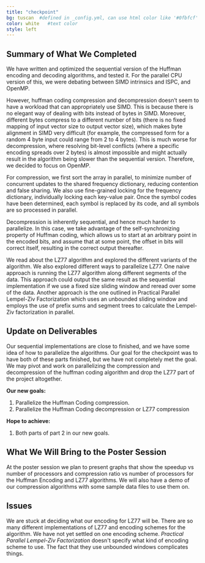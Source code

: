 ```yaml
---
title: "checkpoint"
bg: tuscan  #defined in _config.yml, can use html color like '#0fbfcf'
color: white   #text color
style: left
---
```


## Summary of What We Completed

We have written and optimized the sequential version of the Huffman encoding and
decoding algorithms, and tested it. For the parallel CPU version of this, we
were debating between SIMD intrinsics and ISPC, and OpenMP.

However, huffman coding compression and decompression doesn’t seem to have a
workload that can appropriately use SIMD. This is because there is no elegant
way of dealing with bits instead of bytes in SIMD. Moreover, different bytes
compress to a different number of bits (there is no fixed mapping of input
vector size to output vector size), which makes byte alignment in SIMD very
difficult (for example, the compressed form for a random 4 byte input could
range from 2 to 4 bytes). This is much worse for decompression, where resolving
bit-level conflicts (where a specific encoding spreads over 2 bytes) is almost
impossible and might actually result in the algorithm being slower than the
sequential version. Therefore, we decided to focus on OpenMP.

For compression, we first sort the array in parallel, to minimize number of
concurrent updates to the shared frequency dictionary, reducing contention and
false sharing. We also use fine-grained locking for the frequency dictionary,
individually locking each key-value pair. Once the symbol codes have been
determined, each symbol is replaced by its code, and all symbols are so
processed in parallel.

Decompression is inherently sequential, and hence much harder to parallelize.
In this case, we take advantage of the self-synchronizing property of Huffman
coding, which allows us to start at an arbitrary point in the encoded bits, and
assume that at some point, the offset in bits will correct itself, resulting in
the correct output thereafter.

We read about the LZ77 algorithm and explored the different variants of the
algorithm. We also explored different ways to parallelize LZ77. One naive
approach is running the LZ77 algorithm along different segments of the data.
This approach could output the same result as the sequential implementation if
we use a fixed size sliding window and reread over some of the data. Another
approach is the one outlined in Practical Parallel Lempel-Ziv Factorization
which uses an unbounded sliding window and employs the use of prefix sums and
segment trees to calculate the Lempel-Ziv factorization in parallel.

## Update on Deliverables

Our sequential implementations are close to finished, and we have some idea of how to parallelize the algorithms. Our goal for the checkpoint was to have both of these parts finished, but we have not completely met the goal. We may pivot and work on parallelizing the compression and decompression of the huffman coding algorithm and drop the LZ77 part of the project altogether.

**Our new goals:**
1. Parallelize the Huffman Coding compression.
2. Parallelize the Huffman Coding decompression or LZ77 compression

**Hope to achieve:**
1. Both parts of part 2 in our new goals.




## What We Will Bring to the Poster Session

At the poster session we plan to present graphs that show the speedup vs number
of processors and compression ratio vs number of processors for the Huffman
Encoding and LZ77 algorithms. We will also have a demo of our compression
algorithms with some sample data files to use them on.

## Issues

We are stuck at deciding what our encoding for LZ77 will be. There are so many
different implementations of LZ77 and encoding schemes for the algorithm.
We have not yet settled on one encoding scheme. *Practical Parallel Lempel-Ziv
Factorization* doesn't specify what kind of encoding scheme to use. The fact
that they use unbounded windows complicates things.